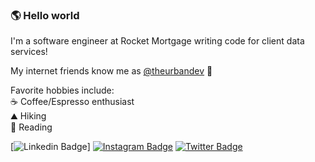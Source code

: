### 🌎 Hello world
I'm a software engineer at Rocket Mortgage writing code for client data services!

My internet friends know me as [@theurbandev](https://www.instagram.com/theurbandev/) 👾

Favorite hobbies include: <br>
☕ Coffee/Espresso enthusiast <br>
⛰️ Hiking <br>
📖 Reading 


[![Linkedin Badge](https://img.shields.io/badge/-Matt-blue?style=flat-square&logo=Linkedin&logoColor=white&link=https://www.linkedin.com/in/matthew-joseph-1456a21a7/)]
[![Instagram Badge](https://img.shields.io/badge/-Darryl.codes-F56040?style=flat-square&logo=instagram&logoColor=white&link=https://instagram.com/Darryl.codes/)](https://instagram.com/theurbandev)
[![Twitter Badge](https://img.shields.io/badge/-@Darryl_codes-0B3C49?style=flat-square&labelColor=0B3C49&logo=Twitter&link=https://twitter.com/Darryl_codes)](https://twitter.com/theurbandev)
